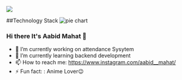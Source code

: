 
![](https://github.com/AabidMahat/AabidMahat/assets/115229298/11dcdf3a-b760-42ca-b55e-148bac8cd090)

##Technology Stack
![pie chart](https://github.com/AabidMahat/AabidMahat/assets/115229298/fd6aa4a8-22f5-4f60-99ef-3dcecaec32e4)

### Hi there It's Aabid Mahat 👋

- 🔭 I’m currently working on attendance Sysytem
- 🌱 I’m currently learning backend development
- 📫 How to reach me: https://www.instagram.com/aabid__mahat/
- ⚡ Fun fact: : Anime Lover😉

